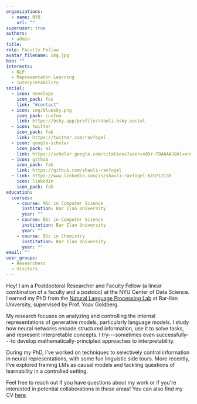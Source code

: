 ```yaml
---
organizations:
  - name: NYU
    url: ""
superuser: true
authors:
  - admin
title:
role: Faculty Fellow
avatar_filename: img.jpg
bio: ""
interests:
  - NLP
  - Representaton Learning
  - Interpretability
social:
  - icon: envelope
    icon_pack: fas
    link: "#contact"
  - icon: img/bluesky.png
    icon_pack: custom
    link: https://bsky.app/profile/shauli.bsky.social
  - icon: twitter
    icon_pack: fab
    link: https://twitter.com/ravfogel
  - icon: google-scholar
    icon_pack: ai
    link: https://scholar.google.com/citations?user=x09r-T8AAAAJ&hl=en&oi=ao
  - icon: github
    icon_pack: fab
    link: https://github.com/shauli-ravfogel
  - link: https://www.linkedin.com/in/shauli-ravfogel-619712130
    icon: linkedin
    icon_pack: fab
education:
  courses:
    - course: MSc in Computer Science
      institution: Bar Ilan University
      year: ""
    - course: BSc in Computer Science
      institution: Bar Ilan University
      year: ""
    - course: BSc in Chemistry
      institution: Bar Ilan University
      year: ""
email: ""
user_groups:
  - Researchers
  - Visitors
---
```

Hey! I am a Postdoctoral Researcher and Faculty Fellow (a linear combination of a faculty and a postdoc) at the NYU Center of Data Science. I earned my PhD from the [Natural Language Processing Lab](https://biu-nlp.github.io/) at Bar-Ilan University, supervised by Prof. Yoav Goldberg.

My research focuses on analyzing and controlling the internal representations of generative models, particularly language models. I study how neural networks encode structured information, use it to solve tasks, and represent interpretable concepts. I try---sometimes even successfully---to develop mathematically-principled approaches to interpretability.

During my PhD, I’ve worked on techniques to selectively control information in neural representations, with some fun linguistic side tours. More recently, I’ve explored framing LMs as causal models and tackling questions of learnability in a controlled setting.

Feel free to reach out if you have questions about my work or if you're interested in potential collaborations in these areas! You can also find my CV [here](cv/cv.pdf).
